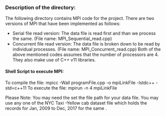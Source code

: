 ### Description of the directory:
The following directory contains MPI code for the project. There are two versions of MPI that have been implemented as follows:
  * Serial file read version: The data file is read first and than we process the same. (File name: MPI_Sequential_read.cpp)
  * Concurrent file read version: The data file is broken down to be read by individual processes. (File name:  	MPI_Concurrent_read.cpp)
Both of the above mentioned codes assumes that the number of processors are 4. They also make use of C++ v11 libraries.

#### Shell Script to execute MPI:
To compile the file: mpicc -Wall programFile.cpp -o mpiLinkFile -lstdc++ -std=c++11
To execute the file: mpirun -n 4 mpiLinkFile

Please Note: You may need the set the file path for your data file. You may use any one of the NYC Taxi -Yellow cab dataset file which holds the records for Jan, 2009 to Dec, 2017 for the same . 
